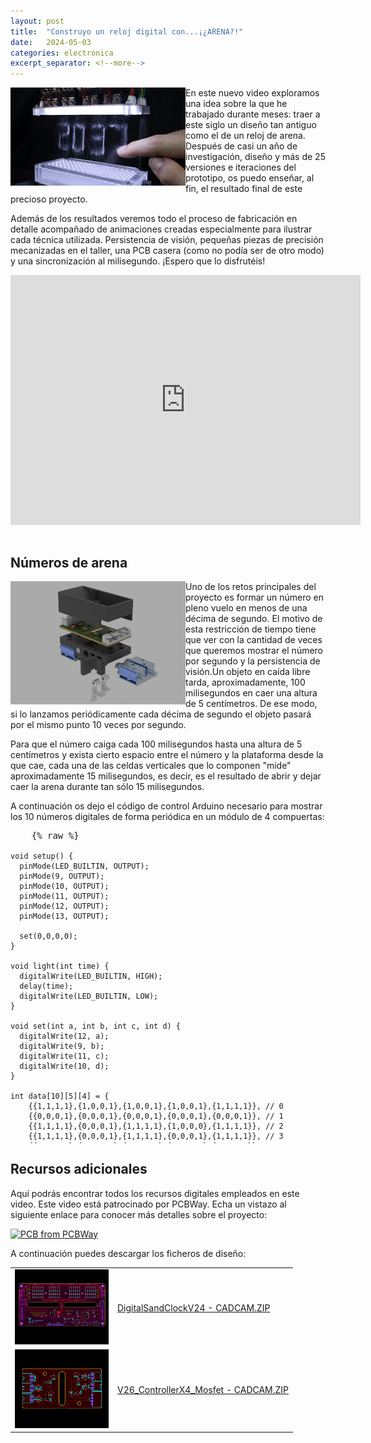 ```yaml
---
layout: post
title:  "Construyo un reloj digital con...¡¿ARENA?!"
date:   2024-05-03
categories: electronica
excerpt_separator: <!--more-->
---
```


<a href="/assets/2024-05-03-construyo-un-reloj-de-arena-digital/main.jpg" >
<img 
  align="left" 
  src="/assets/2024-05-03-construyo-un-reloj-de-arena-digital/main.jpg" 
  alt="Main" 
  width="280"
/>
</a>

En este nuevo video exploramos una idea sobre la que he trabajado durante meses: traer a este siglo un diseño tan antiguo como el de un reloj de arena. Después de casi un año de investigación, diseño y más de 25 versiones e iteraciones del prototipo, os puedo enseñar, al fin, el resultado final de este precioso proyecto. 

Además de los resultados veremos todo el proceso de fabricación en detalle acompañado de animaciones creadas especialmente para ilustrar cada técnica utilizada. Persistencia de visión, pequeñas piezas de precisión mecanizadas en el taller, una PCB casera (como no podía ser de otro modo) y una sincronización al milisegundo. ¡Espero que lo disfrutéis! 

<!--more-->

<iframe class="center" width="560" height="400" style="margin-bottom:15px;" src="https://www.youtube.com/embed/_9PN4svCw48" frameborder="0" allow="accelerometer; autoplay; clipboard-write; encrypted-media; gyroscope; picture-in-picture" allowfullscreen></iframe>

## Números de arena

<a href="/assets/2024-05-03-construyo-un-reloj-de-arena-digital/POCX4.jpg" >
<img 
  align="left" 
  src="/assets/2024-05-03-construyo-un-reloj-de-arena-digital/POCX4.jpg" 
  alt="Main" 
  width="280"
/>
</a>

Uno de los retos principales del proyecto es formar un número en pleno vuelo en menos de una décima de segundo. El motivo de esta restricción de tiempo tiene que ver con la cantidad de veces que queremos mostrar el número por segundo y la persistencia de visión.Un objeto en caída libre tarda, aproximadamente, 100 milisegundos en caer una altura de 5 centímetros. De ese modo, si lo lanzamos periódicamente cada décima de segundo el objeto pasará por el mismo punto 10 veces por segundo. 

Para que el número caiga cada 100 milisegundos hasta una altura de 5 centímetros y exista cierto espacio entre el número y la plataforma desde la que cae, cada una de las celdas verticales que lo componen "mide" aproximadamente 15 milisegundos, es decir, es el resultado de abrir y dejar caer la arena durante tan sólo 15 milisegundos. 

A continuación os dejo el código de control Arduino necesario para mostrar los 10 números digitales de forma periódica en un módulo de 4 compuertas:

<pre style="max-height:500px;">
    {% raw %}
    <code class="cpp">
void setup() {
  pinMode(LED_BUILTIN, OUTPUT);
  pinMode(9, OUTPUT);
  pinMode(10, OUTPUT);
  pinMode(11, OUTPUT);
  pinMode(12, OUTPUT);
  pinMode(13, OUTPUT);

  set(0,0,0,0);
}

void light(int time) {
  digitalWrite(LED_BUILTIN, HIGH);
  delay(time);   
  digitalWrite(LED_BUILTIN, LOW); 
}

void set(int a, int b, int c, int d) {
  digitalWrite(12, a);
  digitalWrite(9, b);
  digitalWrite(11, c);
  digitalWrite(10, d);
}

int data[10][5][4] = {
    {{1,1,1,1},{1,0,0,1},{1,0,0,1},{1,0,0,1},{1,1,1,1}}, // 0
    {{0,0,0,1},{0,0,0,1},{0,0,0,1},{0,0,0,1},{0,0,0,1}}, // 1
    {{1,1,1,1},{0,0,0,1},{1,1,1,1},{1,0,0,0},{1,1,1,1}}, // 2
    {{1,1,1,1},{0,0,0,1},{1,1,1,1},{0,0,0,1},{1,1,1,1}}, // 3
    {{1,0,0,1},{1,0,0,1},{1,1,1,1},{0,0,0,1},{0,0,0,1}}, // 4
    {{1,1,1,1},{1,0,0,0},{1,1,1,1},{0,0,0,1},{1,1,1,1}}, // 5
    {{1,1,1,1},{1,0,0,0},{1,1,1,1},{1,0,0,1},{1,1,1,1}}, // 6        
    {{1,1,1,1},{0,0,0,1},{0,0,0,1},{0,0,0,1},{0,0,0,1}}, // 7
    {{1,1,1,1},{1,0,0,1},{1,1,1,1},{1,0,0,1},{1,1,1,1}}, // 8
    {{1,1,1,1},{1,0,0,1},{1,1,1,1},{0,0,0,1},{1,1,1,1}}, // 9
};

int delays[5] = {10, 8, 15, 10, 15};

void loop() {  
  int s = (millis()/1500) % 10;
  int vPixels = 5;
  for(int i = 0; i < vPixels; i++) {
    int * row = data[s][vPixels - 1 - i];
    set(row[0], row[1], row[2], row[3]);
    delay(delays[i]);
  }
  set(0,0,0,0);
  delay(35);
  light(5);
}
    {% endraw %}
    </code>
</pre>

## Recursos adicionales

Aquí podrás encontrar todos los recursos digitales empleados en este video. Este video está patrocinado por PCBWay. Echa un vistazo al siguiente enlace para conocer más detalles sobre el proyecto:

<a href="https://www.pcbway.com/project/shareproject/Header_extension_for_500W_Spindle_3d208834.html"><img src="https://www.pcbway.com/project/img/images/frompcbway-1220.png" alt="PCB from PCBWay" /></a>

A continuación puedes descargar los ficheros de diseño:

<table class="center">
    <tr>
        <td>
            <a href="/assets/2024-05-03-construyo-un-reloj-de-arena-digital/MainPCB.jpg">
                <img 
                src="/assets/2024-05-03-construyo-un-reloj-de-arena-digital/MainPCB.jpg" 
                width="150" />
            </a>
        </td>
        <td>
            <a href="/assets/2024-05-03-construyo-un-reloj-de-arena-digital/DigitalSandClockV24 - CADCAM.ZIP">DigitalSandClockV24 - CADCAM.ZIP</a>
        </td>
    </tr>
    <tr>
        <td>
            <a href="/assets/2024-05-03-construyo-un-reloj-de-arena-digital/X4Ctrl.jpg">
                <img 
                src="/assets/2024-05-03-construyo-un-reloj-de-arena-digital/X4Ctrl.jpg" 
                width="150" />
            </a>
        </td>
        <td>
            <a href="/assets/2024-05-03-construyo-un-reloj-de-arena-digital/V26_ControllerX4_Mosfet - CADCAM.ZIP">V26_ControllerX4_Mosfet - CADCAM.ZIP</a>
        </td>
    </tr>
</table>